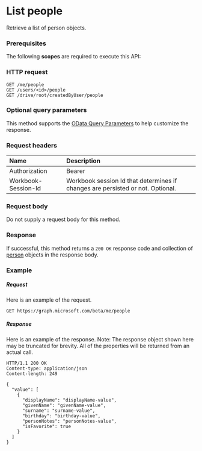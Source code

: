 # List people

Retrieve a list of person objects.
### Prerequisites
The following **scopes** are required to execute this API: 
### HTTP request
<!-- { "blockType": "ignored" } -->
```http
GET /me/people
GET /users/<id>/people
GET /drive/root/createdByUser/people
```
### Optional query parameters
This method supports the [OData Query Parameters](http://graph.microsoft.io/docs/overview/query_parameters) to help customize the response.

### Request headers
| Name      |Description|
|:----------|:----------|
| Authorization  | Bearer <code>|
| Workbook-Session-Id  | Workbook session Id that determines if changes are persisted or not. Optional.|

### Request body
Do not supply a request body for this method.
### Response
If successful, this method returns a `200 OK` response code and collection of [person](../resources/person.md) objects in the response body.
### Example
##### Request
Here is an example of the request.
<!-- {
  "blockType": "request",
  "name": "get_people"
}-->
```http
GET https://graph.microsoft.com/beta/me/people
```
##### Response
Here is an example of the response. Note: The response object shown here may be truncated for brevity. All of the properties will be returned from an actual call.
<!-- {
  "blockType": "response",
  "truncated": true,
  "@odata.type": "microsoft.graph.person",
  "isCollection": true
} -->
```http
HTTP/1.1 200 OK
Content-type: application/json
Content-length: 249

{
  "value": [
    {
      "displayName": "displayName-value",
      "givenName": "givenName-value",
      "surname": "surname-value",
      "birthday": "birthday-value",
      "personNotes": "personNotes-value",
      "isFavorite": true
    }
  ]
}
```

<!-- uuid: 8fcb5dbc-d5aa-4681-8e31-b001d5168d79
2015-10-25 14:57:30 UTC -->
<!-- {
  "type": "#page.annotation",
  "description": "List people",
  "keywords": "",
  "section": "documentation",
  "tocPath": ""
}-->